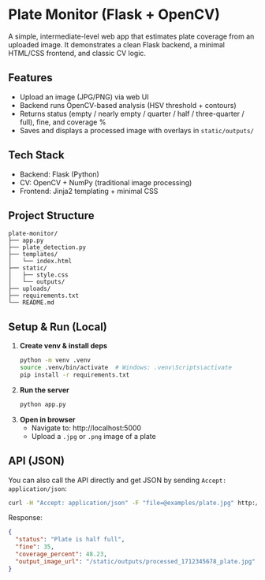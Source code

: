 
# Plate Monitor (Flask + OpenCV)

A simple, intermediate-level web app that estimates plate coverage from an uploaded image.
It demonstrates a clean Flask backend, a minimal HTML/CSS frontend, and classic CV logic.

## Features
- Upload an image (JPG/PNG) via web UI
- Backend runs OpenCV-based analysis (HSV threshold + contours)
- Returns status (empty / nearly empty / quarter / half / three-quarter / full), fine, and coverage %
- Saves and displays a processed image with overlays in `static/outputs/`

## Tech Stack
- Backend: Flask (Python)
- CV: OpenCV + NumPy (traditional image processing)
- Frontend: Jinja2 templating + minimal CSS

## Project Structure
```
plate-monitor/
├── app.py
├── plate_detection.py
├── templates/
│   └── index.html
├── static/
│   ├── style.css
│   └── outputs/
├── uploads/
├── requirements.txt
└── README.md
```

## Setup & Run (Local)
1. **Create venv & install deps**
   ```bash
   python -m venv .venv
   source .venv/bin/activate  # Windows: .venv\Scripts\activate
   pip install -r requirements.txt
   ```
2. **Run the server**
   ```bash
   python app.py
   ```
3. **Open in browser**
   - Navigate to: http://localhost:5000
   - Upload a `.jpg` or `.png` image of a plate

## API (JSON)
You can also call the API directly and get JSON by sending `Accept: application/json`:
```bash
curl -H "Accept: application/json" -F "file=@examples/plate.jpg" http://localhost:5000/upload
```
Response:
```json
{
  "status": "Plate is half full",
  "fine": 35,
  "coverage_percent": 48.23,
  "output_image_url": "/static/outputs/processed_1712345678_plate.jpg"
}
```


